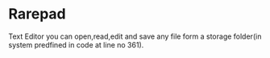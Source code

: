 # Rarepad
Text Editor
you can open,read,edit and save any file form a storage folder(in system predfined in code at line no 361).
